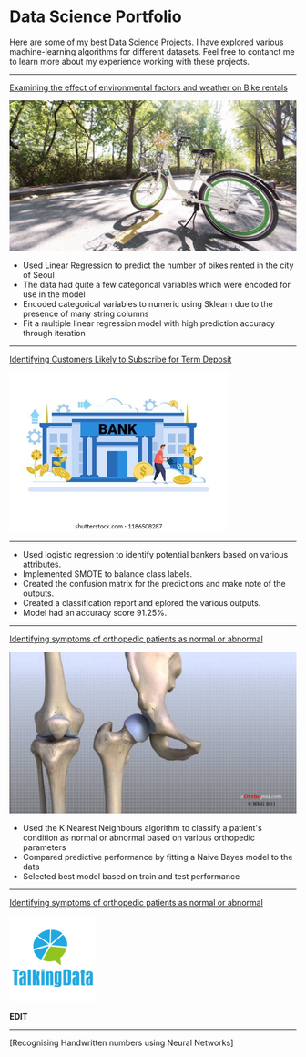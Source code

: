 # Data Science Portfolio

Here are some of my best Data Science Projects. I have explored various machine-learning algorithms for different datasets. Feel free to contanct me to learn more about my experience working with these projects.

***

[Examining the effect of environmental factors and weather on Bike rentals](https://github.com/mikemoore26/Bike_LinearRegression/blob/main/SeoulBikeData.ipynb)

<img src="images/sbike.jpeg?raw=true"/>

- Used Linear Regression to predict the number of bikes rented in the city of Seoul
- The data had quite a few categorical variables which were encoded for use in the model
- Encoded categorical variables to numeric using Sklearn due to the presence of many string columns
- Fit a multiple linear regression model with high prediction accuracy through iteration

***

[Identifying Customers Likely to Subscribe for Term Deposit](https://github.com/mikemoore26/Banking_Logisitics/blob/main/banking_logistics.ipynb)

<img src="images/bankingpic.jpeg?raw=true"/>

***

- Used logistic regression to identify potential bankers based on various attributes.
- Implemented SMOTE to balance class labels.
- Created the confusion matrix for the predictions and make note of the outputs.
- Created a classification report and eplored the various outputs.
- Model had an accuracy score 91.25%.


***

[Identifying symptoms of orthopedic patients as normal or abnormal](https://github.com/mikemoore26/Bone_KNN/blob/main/Bone(knn_NB).ipynb)

<img src="images/knee.jpeg?raw=true"/>

- Used the K Nearest Neighbours algorithm to classify a patient's condition as normal or abnormal based on various orthopedic parameters
- Compared predictive performance by fitting a Naive Bayes model to the data
- Selected best model based on train and test performance

***

[Identifying symptoms of orthopedic patients as normal or abnormal](https://github.com/mikemoore26/Talking_Data_Optimization_classification/blob/main/talking_data.ipynb)

<img src="images/talking_data.png?raw=true"/>

****EDIT****

***

[Recognising Handwritten numbers using Neural Networks]



